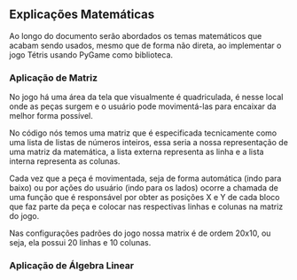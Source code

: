 ## Explicações Matemáticas

Ao longo do documento serão abordados os temas matemáticos que acabam 
sendo usados, mesmo que de forma não direta, ao implementar o jogo Tétris 
usando PyGame como biblioteca.

### Aplicação de Matriz

No jogo há uma área da tela que visualmente é quadriculada, é nesse local 
onde as peças surgem e o usuário pode movimentá-las para encaixar da 
melhor forma possível. 

No código nós temos uma matriz que é especificada tecnicamente como uma 
lista de listas de números inteiros, essa seria a nossa representação de uma
matriz da matemática, a lista externa representa as linha e a lista interna
representa as colunas.

Cada vez que a peça é movimentada, seja de forma automática (indo para baixo)
ou por ações do usuário (indo para os lados) ocorre a chamada de uma função
que é responsável por obter as posições X e Y de cada bloco que faz parte da
peça e colocar nas respectivas linhas e colunas na matriz do jogo.

Nas configurações padrões do jogo nossa matrix é de ordem 20x10, ou seja,
ela possui 20 linhas e 10 colunas.

### Aplicação de Álgebra Linear

